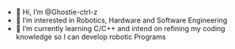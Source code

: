 - 👋 Hi, I’m @Ghostie-ctrl-z
- 👀 I’m interested in Robotics, Hardware and Software Engineering
- 🌱 I’m currently learning C/C++ and intend on refining my coding knowledge so I can develop robotic Programs


<!---
Ghostie-ctrl-z/Ghostie-ctrl-z is a ✨ special ✨ repository because its `README.md` (this file) appears on your GitHub profile.
You can click the Preview link to take a look at your changes.
--->
